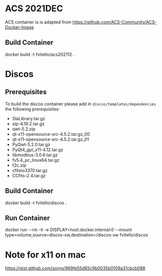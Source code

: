 
# ACS 2021DEC

ACS container is is adapted from https://github.com/ACS-Community/ACS-Docker-Image


## Build Container

docker build -t fvitello/acs202112  .

# Discos

## Prerequisites

To build the discos container please add in `discos/templates/dependencies` the following prerequisites:
- SlaLibrary.tar.gz
- sip-4.19.2.tar.gz
- qwt-5.2.zip
- qt-x11-opensource-src-4.5.2.tar.gz_00
- qt-x11-opensource-src-4.5.2.tar.gz_01
- PyQwt-5.2.0.tar.gz
- PyQt4_gpl_x11-4.12.tar.gz
- libmodbus-3.0.6.tar.gz
- fv5.4_pc_linux64.tar.gz
- f2c.zip
- cfitsio3370.tar.gz
- CCfits-2.4.tar.gz

## Build Container

docker build -t fvitello/discos  .

## Run Container

docker run --rm -it -e DISPLAY=host.docker.internal:0 --mount type=volume,source=discos-sw,destination=/discos-sw fvitello/discos


# Note for x11 on mac

https://gist.github.com/sorny/969fe55d85c9b0035b0109a31cbcb088

